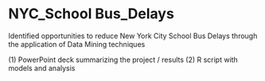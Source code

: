 # NYC_School Bus_Delays
Identified opportunities to reduce New York City School Bus Delays through the application of Data Mining techniques

(1) PowerPoint deck summarizing the project / results
(2) R script with models and analysis
